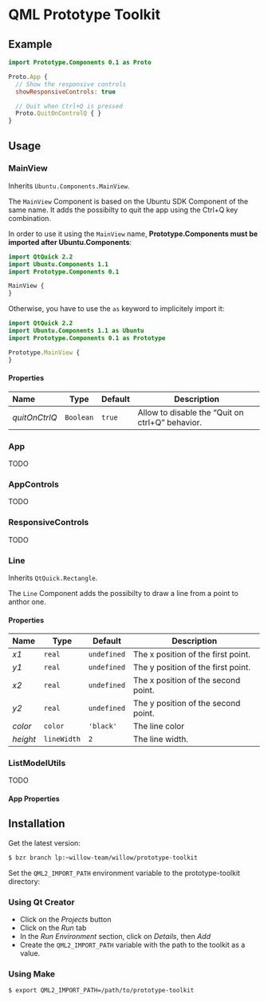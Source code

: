 QML Prototype Toolkit
=====================

## Example

```qml
import Prototype.Components 0.1 as Proto

Proto.App {
  // Show the responsive controls
  showResponsiveControls: true

  // Quit when Ctrl+Q is pressed
  Proto.QuitOnControlQ { }
}
```

## Usage

### MainView

Inherits `Ubuntu.Components.MainView`.

The `MainView` Component is based on the Ubuntu SDK Component of the same name. It adds the possibilty to quit the app using the Ctrl+Q key combination.

In order to use it using the `MainView` name, __Prototype.Components must be imported after Ubuntu.Components__:

```qml
import QtQuick 2.2
import Ubuntu.Components 1.1
import Prototype.Components 0.1

MainView {
}
```

Otherwise, you have to use the `as` keyword to implicitely import it:

```qml
import QtQuick 2.2
import Ubuntu.Components 1.1 as Ubuntu
import Prototype.Components 0.1 as Prototype

Prototype.MainView {
}
```

#### Properties

Name             | Type        | Default   | Description
:--------------- | ----------- | --------- | ------------
_quitOnCtrlQ_    | `Boolean`   | `true`    | Allow to disable the “Quit on ctrl+Q” behavior.

### App

TODO

### AppControls

TODO

### ResponsiveControls

TODO

### Line

Inherits `QtQuick.Rectangle`.

The `Line` Component adds the possibilty to draw a line from a point to anthor one.

#### Properties

Name             | Type        | Default     | Description
:--------------- | ----------- | ---------   | ------------
_x1_             | `real`      | `undefined` | The x position of the first point.
_y1_             | `real`      | `undefined` | The y position of the first point.
_x2_             | `real`      | `undefined` | The x position of the second point.
_y2_             | `real`      | `undefined` | The y position of the second point.
_color_          | `color`     | `'black'`   | The line color
_height_         | `lineWidth` | `2`         | The line width.

### ListModelUtils

TODO

#### App Properties

## Installation

Get the latest version:

```sh
$ bzr branch lp:~willow-team/willow/prototype-toolkit
```

Set the `QML2_IMPORT_PATH` environment variable to the prototype-toolkit directory:

### Using Qt Creator

- Click on the _Projects_ button
- Click on the _Run_ tab
- In the _Run Environment_ section, click on _Details_, then _Add_
- Create the `QML2_IMPORT_PATH` variable with the path to the toolkit as a value.

### Using Make

```sh
$ export QML2_IMPORT_PATH=/path/to/prototype-toolkit
```
